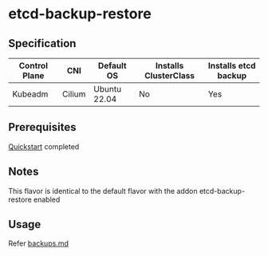 # etcd-backup-restore

## Specification
| Control Plane | CNI    | Default OS   | Installs ClusterClass | Installs etcd backup |
|---------------|--------|--------------|-----------------------|----------------------|
| Kubeadm       | Cilium | Ubuntu 22.04 | No                    | Yes                  |

## Prerequisites
[Quickstart](../topics/getting-started.md) completed

## Notes
This flavor is identical to the default flavor with the addon etcd-backup-restore enabled

## Usage
Refer [backups.md](../backups.md)
